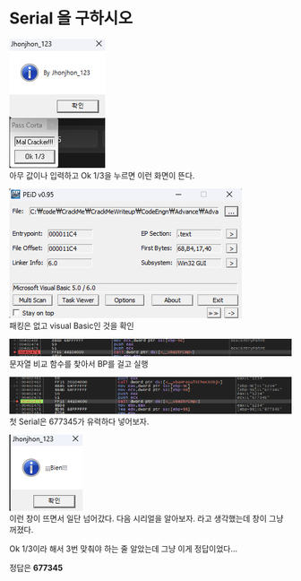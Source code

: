 # Serial 을 구하시오

![alt text](image.png)  
아무 값이나 입력하고 Ok 1/3을 누르면 이런 화면이 뜬다.

![alt text](image-1.png)  
패킹은 없고 visual Basic인 것을 확인

![alt text](image-2.png)  
문자열 비교 함수를 찾아서 BP를 걸고 실행

![alt text](image-3.png)  
첫 Serial은 677345가 유력하다 넣어보자.

![alt text](image-4.png)  
이런 창이 뜨면서 일단 넘어갔다. 다음 시리얼을 알아보자.
라고 생각했는데 창이 그냥 꺼졌다.

Ok 1/3이라 해서 3번 맞춰야 하는 줄 알았는데 그냥 이게 정답이었다...

정답은 **677345**

